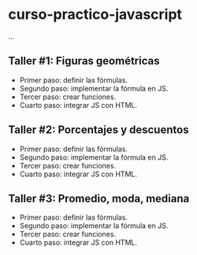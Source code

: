 # curso-practico-javascript

...

## Taller #1: Figuras geométricas

- Primer paso: definir las fórmulas.
- Segundo paso: implementar la fórmula en JS.
- Tercer paso: crear funciones.
- Cuarto paso: integrar JS con HTML.

## Taller #2: Porcentajes y descuentos

- Primer paso: definir las fórmulas.
- Segundo paso: implementar la fórmula en JS.
- Tercer paso: crear funciones.
- Cuarto paso: integrar JS con HTML.

## Taller #3: Promedio, moda, mediana

- Primer paso: definir las fórmulas.
- Segundo paso: implementar la fórmula en JS.
- Tercer paso: crear funciones.
- Cuarto paso: integrar JS con HTML.
